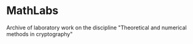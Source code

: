 # MathLabs
Archive of laboratory work on the discipline "Theoretical and numerical methods in cryptography"
